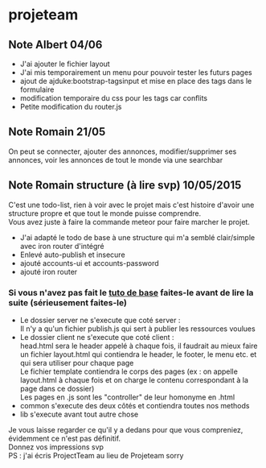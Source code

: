 # projeteam

## Note Albert 04/06

* J'ai ajouter le fichier layout
* J'ai mis temporairement un menu pour pouvoir tester les futurs pages
* ajout de ajduke:bootstrap-tagsinput et mise en place des tags dans le formulaire
* modification temporaire du css pour les tags car conflits
* Petite modification du router.js

## Note Romain 21/05

On peut se connecter, ajouter des annonces, modifier/supprimer ses annonces, voir les annonces de tout le monde via une searchbar


## Note Romain structure (à lire svp) 10/05/2015

C'est une todo-list, rien à voir avec le projet mais c'est histoire d'avoir une structure propre et que tout le monde puisse comprendre.<br>
Vous avez juste à faire la commande meteor pour faire marcher le projet.<br>

* J'ai adapté le todo de base à une structure qui m'a semblé clair/simple avec iron router d'intégré
* Enlevé auto-publish et insecure
* ajouté accounts-ui et accounts-password
* ajouté iron router

### Si vous n'avez pas fait le [tuto de base](https://www.meteor.com/install) faites-le avant de lire la suite (sérieusement faites-le)

* Le dossier server ne s'execute que coté server :
<br> Il n'y a qu'un fichier publish.js qui sert à publier les ressources voulues<br>
* Le dossier client ne s'execute que coté client :
<br> head.html sera le header appelé à chaque fois, il faudrait au mieux faire un fichier layout.html qui contiendra le header, le footer, le menu etc. et qui sera utiliser pour chaque page
<br> Le fichier template contiendra le corps des pages (ex : on appelle layout.html à chaque fois et on charge le contenu correspondant à la page dans ce dossier)
<br> Les pages en .js sont les "controller" de leur homonyme en .html<br>
* common s'execute des deux côtés et contiendra toutes nos methods
* lib s'execute avant tout autre chose

Je vous laisse regarder ce qu'il y a dedans pour que vous compreniez, évidemment ce n'est pas définitif.<br>
Donnez vos impressions svp<br>
PS : j'ai écris ProjectTeam au lieu de Projeteam sorry